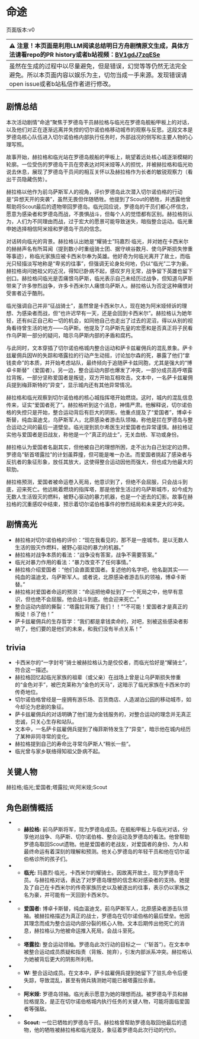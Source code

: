 # 命途
页面版本:v0
 

| :warning: 注意！本页面是利用LLM阅读总结明日方舟剧情原文生成，具体方法请看repo的PR history或者b站视频：[BV1gdJ7zqESe](https://www.bilibili.com/video/BV1gdJ7zqESe/)         |
|:----------------------------|
| 虽然在生成的过程中以尽量避免，但是错误，幻觉等等仍然无法完全避免。所以本页面内容以娱乐为主，切勿当成一手来源。发现错误请open issue或者b站私信作者进行修改。|



## 剧情总结
本次活动剧情“命途”聚焦于罗德岛干员赫拉格与临光在罗德岛舰船甲板上的对话，以及他们对正在逐渐远离并失控的切尔诺伯格移动城市的观察与反思。这段文本是罗德岛核心队伍进入切尔诺伯格内部执行任务时，外部战况的侧写和主要人物的心理写照。

故事开始，赫拉格和临光站在罗德岛舰船的甲板上，眺望着远处核心城逐渐模糊的轮廓。一位受伤的罗德岛干员在旁表达对阿米娅等人的担忧，并被赫拉格和临光劝说去休息，展现了罗德岛干员间的相互关怀以及赫拉格作为长者的敏锐观察力（看出干员隐藏伤势）。

赫拉格以他作为前乌萨斯军人的视角，评价罗德岛此次潜入切尔诺伯格的行动是“异想天开的突袭”，虽然无畏但伴随牺牲。他提到了Scout的牺牲，并透露他曾帮助将Scout最后的遗物带回罗德岛。临光回应说，罗德岛的干员们都心怀信念，愿意为感染者和罗德岛而战，不畏惧战斗，但每个人的觉悟都有区别。赫拉格则认为，人们为不同理由而战，过于宏大的愿景可能导致迷失，暗指整合运动。临光重申她选择相信阿米娅和罗德岛干员的信念。

对话转向临光的背景。赫拉格认出她是“耀骑士”玛嘉烈·临光，并对她在卡西米尔的赫赫声名有所耳闻（提到数小时重组骑士团、据守峡谷数月、使乌萨斯损失惨重等事迹），称临光家族应被卡西米尔奉为英雄。他好奇为何临光离开了故土，而临光只轻描淡写地称是“卑劣的往事”，但强调无论身处何地，仍以“临光”二字为豪。赫拉格询问她祖父的近况，得知已卧病不起，感叹岁月无常，战争留下英雄也留下创口。赫拉格问临光是否痛恨乌萨斯，临光表示自己未经历过战争，但知道乌萨斯带来了许多惨烈战争，许多卡西米尔人痛恨乌萨斯人。赫拉格认为否定这种痛恨对受害者近乎酷刑。

临光强调自己并非“征战骑士”，虽然曾是卡西米尔人，现在她为阿米娅倾诉的理想、为感染者而战，但“也许迟早有一天，还是会回到卡西米尔”。赫拉格认为她年轻，还有纠正自己和一切的机会，如同他自己也走出了过去的泥沼，得以从别的视角看待曾生活的地方——乌萨斯。他提及了乌萨斯先皇的宏愿和是否真正将子民看作乌萨斯一部分的疑问，暗示乌萨斯内部的矛盾和腐朽。

与此同时，文本穿插了切尔诺伯格城内整合运动和萨卡兹雇佣兵的混乱景象。萨卡兹雇佣兵因W的失踪和塔露拉的行动产生动摇，讨论加尔森的死，暴露了他们“拿钱卖命”的本质，并开始考虑站队，最终倾向于追随萨卡兹同胞，尤其是强大的“博卓卡斯替”（爱国者）。另一边，整合运动内部也爆发了冲突，一部分成员高呼塔露拉背叛，一部分坚称爱国者是叛徒，双方开始互相攻击。文本中，一名萨卡兹雇佣兵提到梅菲斯特的“异变”，显示城内还有其他异常情况。

赫拉格和临光观察到切尔诺伯格的核心城指挥塔开始燃烧。这时，城内的混乱信息传来，证实“爱国者死了”。赫拉格听到这个消息，神情严肃。他解释说，切尔诺伯格的失控只是开始，整合运动背后有巨大的阴影。他重点提及了“爱国者”，博卓卡斯替，纯血温迪戈，乌萨斯军人，北原感染者游击队领袖，称他是拦在罗德岛与整合运动之间的最后一道壁垒。临光提到凯尔希医生对爱国者也异常谨慎。赫拉格证实他与爱国者是旧战友，称他是一个“真正的战士”，无关血统、军功或身份。

赫拉格认为爱国者名副其实，但他被自己的理想所困，走不出为自己划定的边界。罗德岛“斩首塔露拉”的计划虽莽撞，但可能是唯一办法。而爱国者挑起了感染者与反抗者的象征形象，放任其放大，这使得整合运动因他而强大，但也成为他最大的软肋。

赫拉格预测，爱国者被命运卷入死局，他意识到了，但绝不会屈服，只会战斗到底，迎来死亡。他远眺着燃烧的指挥塔，那是他曾生活过的乌萨斯城市，如今成为无数人生活毁灭的燃料，被野心驱动的暴力机器，也是一个逝去的幻影。故事在赫拉格的沉重感叹中结束，预示着切尔诺伯格事件的惨烈结局和未来更大的冲突。
## 剧情高光
- 赫拉格对切尔诺伯格的评价：“现在我看见的，那不是一座城市。是以无数人生活的毁灭作燃料，被野心驱动的暴力的机器。”
- 赫拉格对战争本质的看法：“战争没有答案，战争不需要答案。”
- 临光对暴力作用的看法：“暴力改变不了任何事情。”
- 赫拉格介绍爱国者：“他们会直面爱国者。复述他的名字吧，他名副其实——纯血的温迪戈，乌萨斯军人。或者说，北原感染者游击队的领袖，博卓卡斯替。”
- 赫拉格对爱国者命运的预测：“命运把他牵扯到了一个死局之中，他早有意识，但也绝不会屈服。他会战斗到底。他会迎来死亡。”
- 整合运动内部的撕裂：“塔露拉背叛了我们！！”“不可能！爱国者才是真正的叛徒！杀了他！”
- 萨卡兹雇佣兵的生存哲学：“我们都是拿钱卖命的，对吧，别被这些感染者影响了，他们要的是他们的未来，和我们没有半点关系！”
## trivia
- 卡西米尔的“一字封号”骑士被赫拉格认为是佼佼者，而临光恰好是“耀骑士”，符合这一描述。
- 赫拉格回忆起临光家族的祖辈（或父亲）在战场上曾是让乌萨斯损失惨重的“金色对手”，被巴克莱称为“金色的天马”，这暗示了临光家族在卡西米尔的传奇地位。
- 切尔诺伯格曾经是一座拥有游乐场、百货商店、人造湖泊公园的移动城市，如今却沦为悲剧的象征。
- 萨卡兹雇佣兵的对话明确了他们是为金钱服务的，对整合运动的理念并无真正忠诚，只关心生存和站队。
- 文本中，一名萨卡兹雇佣兵提到了梅菲斯特发生了“异变”，暗示他在城内经历了某种非同寻常的变化。
- 赫拉格提到自己的寿命比寻常乌萨斯人“稍长一些”。
- 临光曾与家乡联络得知祖父卧病不起。
## 关键人物
赫拉格;临光;爱国者;塔露拉;W;阿米娅;Scout
## 角色剧情概括
-   - **赫拉格:** 前乌萨斯将军，现为罗德岛成员。在舰船甲板上与临光对话，分享他对战争、乌萨斯、切尔诺伯格、整合运动及罗德岛的看法。他曾帮助罗德岛取回Scout遗物。他是爱国者的老战友，对爱国者的身份、为人和最终命运有着深刻的理解和预测。他关心罗德岛的年轻干员和他在切尔诺伯格诊所的孩子们。
-   - **临光:** 玛嘉烈·临光，卡西米尔的耀骑士。因故离开故土，现为罗德岛干员。与赫拉格对话，表达了对罗德岛理想的信念和对感染者的支持。她提及了自己在卡西米尔的传奇家族历史以及被逐出的往事，表示仍以家族之名为豪，并可能有一天回到卡西米尔。
-   - **爱国者:** 博卓卡斯替，纯血温迪戈，前乌萨斯军人，北原感染者游击队领袖。被赫拉格描述为真正的战士，罗德岛在切尔诺伯格的最后壁垒。他因其理念而成为整合运动内部分裂的核心人物。文本后期传出他死亡的消息，赫拉格认为他被命运推入死局，会战斗至死。
-   - **塔露拉:** 整合运动领袖。罗德岛此次行动的目标之一（“斩首”）。在文本中被整合运动成员质疑和指责（背叛、抛弃），引发内部派系冲突。赫拉格认为她被背后更大的阴影所利用。
-   - **W:** 整合运动成员。在文本中，萨卡兹雇佣兵提到她留下了驻扎命令后便失踪，导致混乱，甚至有佣兵猜测她可能已被塔露拉杀害。
-   - **阿米娅:** 罗德岛领袖。临光表示愿意为她的理想而战。被罗德岛干员和赫拉格提及，是正在切尔诺伯格城内执行任务的关键人物，可能将面临爱国者等强敌。
-   - **Scout:** 一位已牺牲的罗德岛干员。赫拉格曾帮助罗德岛取回他最后的遗物，他的牺牲被赫拉格和临光提及，象征着罗德岛此次行动的代价。